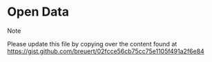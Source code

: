 # Open Data

> [!NOTE]
> Please update this file by copying over the content found at https://gist.github.com/breuert/02fcce56cb75cc75e1105f491a2f6e84
